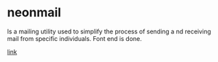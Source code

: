 # neonmail 
Is a mailing utility used to simplify the process of sending a nd receiving mail from specific individuals. Font end is done.

[link](lettinghenry.github.io/neonmail)
